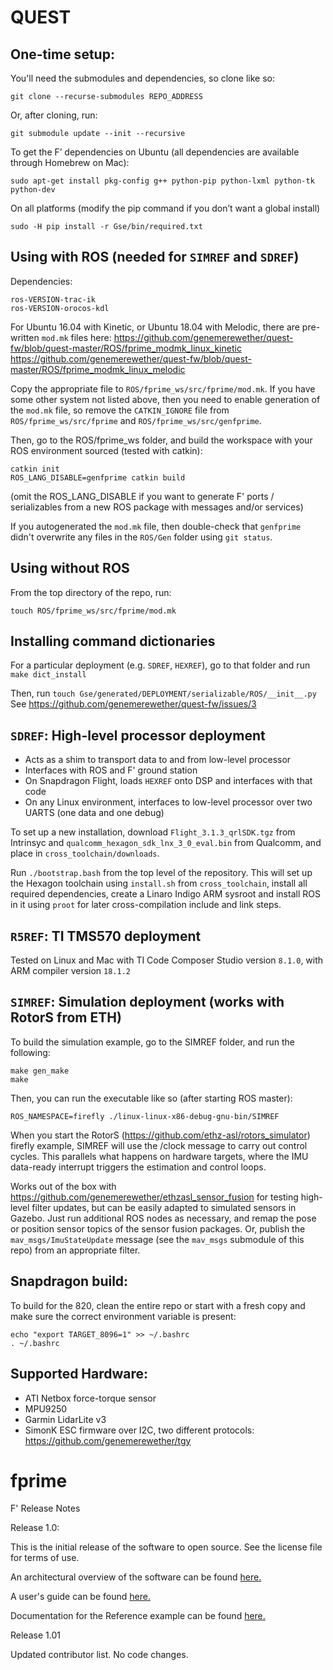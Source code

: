 # QUEST

## One-time setup:

You'll need the submodules and dependencies, so clone like so:
```
git clone --recurse-submodules REPO_ADDRESS
```

Or, after cloning, run:
```
git submodule update --init --recursive 
```

To get the F’ dependencies on Ubuntu (all dependencies are available through Homebrew on Mac):
```
sudo apt-get install pkg-config g++ python-pip python-lxml python-tk python-dev
```

On all platforms (modify the pip command if you don’t want a global install)
```
sudo -H pip install -r Gse/bin/required.txt
```

## Using with ROS (needed for `SIMREF` and `SDREF`)

Dependencies:
```
ros-VERSION-trac-ik
ros-VERSION-orocos-kdl
```

For Ubuntu 16.04 with Kinetic, or Ubuntu 18.04 with Melodic, there are pre-written `mod.mk` files here:
https://github.com/genemerewether/quest-fw/blob/quest-master/ROS/fprime_modmk_linux_kinetic
https://github.com/genemerewether/quest-fw/blob/quest-master/ROS/fprime_modmk_linux_melodic

Copy the appropriate file to `ROS/fprime_ws/src/fprime/mod.mk`. If you have some other system not listed above, then you need to enable generation of the `mod.mk` file, so remove the `CATKIN_IGNORE` file from `ROS/fprime_ws/src/fprime` and `ROS/fprime_ws/src/genfprime`.

Then, go to the ROS/fprime_ws folder, and build the workspace with your ROS environment sourced (tested with catkin):
```
catkin init
ROS_LANG_DISABLE=genfprime catkin build
```
(omit the ROS_LANG_DISABLE if you want to generate F' ports / serializables from a new ROS package with messages and/or services)

If you autogenerated the `mod.mk` file, then double-check that `genfprime` didn't overwrite any files in the `ROS/Gen` folder using `git status`.

## Using without ROS
From the top directory of the repo, run:
```
touch ROS/fprime_ws/src/fprime/mod.mk
```

## Installing command dictionaries
For a particular deployment (e.g. `SDREF`, `HEXREF`), go to that folder and run `make dict_install`

Then, run `touch Gse/generated/DEPLOYMENT/serializable/ROS/__init__.py`
See https://github.com/genemerewether/quest-fw/issues/3

## `SDREF`: High-level processor deployment

- Acts as a shim to transport data to and from low-level processor
- Interfaces with ROS and F' ground station
- On Snapdragon Flight, loads `HEXREF` onto DSP and interfaces with that code
- On any Linux environment, interfaces to low-level processor over two UARTS (one data and one debug)

To set up a new installation, download `Flight_3.1.3_qrlSDK.tgz` from Intrinsyc and `qualcomm_hexagon_sdk_lnx_3_0_eval.bin` from Qualcomm, and place in `cross_toolchain/downloads`.

Run `./bootstrap.bash` from the top level of the repository. This will set up the Hexagon toolchain using `install.sh` from `cross_toolchain`, install all required dependencies, create a Linaro Indigo ARM sysroot and install ROS in it using `proot` for later cross-compilation include and link steps.

## `R5REF`: TI TMS570 deployment

Tested on Linux and Mac with TI Code Composer Studio version `8.1.0`, with ARM compiler version `18.1.2`

## `SIMREF`: Simulation deployment (works with RotorS from ETH)

To build the simulation example, go to the SIMREF folder, and run the following:
```
make gen_make
make
```

Then, you can run the executable like so (after starting ROS master):
```
ROS_NAMESPACE=firefly ./linux-linux-x86-debug-gnu-bin/SIMREF
```

When you start the RotorS (https://github.com/ethz-asl/rotors_simulator) firefly example, SIMREF will use the /clock message to carry out control cycles. This parallels what happens on hardware targets, where the IMU data-ready interrupt triggers the estimation and control loops.

Works out of the box with https://github.com/genemerewether/ethzasl_sensor_fusion for testing high-level filter updates, but can be easily adapted to simulated sensors in Gazebo. Just run additional ROS nodes as necessary, and remap the pose or position sensor topics of the sensor fusion packages. Or, publish the `mav_msgs/ImuStateUpdate` message (see the `mav_msgs` submodule of this repo) from an appropriate filter.

## Snapdragon build:

To build for the 820, clean the entire repo or start with a fresh copy and make sure the correct environment variable is present:

```
echo "export TARGET_8096=1" >> ~/.bashrc
. ~/.bashrc
```

## Supported Hardware:

* ATI Netbox force-torque sensor
* MPU9250
* Garmin LidarLite v3
* SimonK ESC firmware over I2C, two different protocols: https://github.com/genemerewether/tgy

# fprime

F' Release Notes

Release 1.0: 

This is the initial release of the software to open source. See the license file for terms of use.

An architectural overview of the software can be found [here.](docs/Architecture/FPrimeArchitectureShort.pdf)

A user's guide can be found [here.](docs/UsersGuide/FprimeUserGuide.pdf)
   
Documentation for the Reference example can be found [here.](Ref/docs/sdd.md)

Release 1.01

Updated contributor list. No code changes. 
